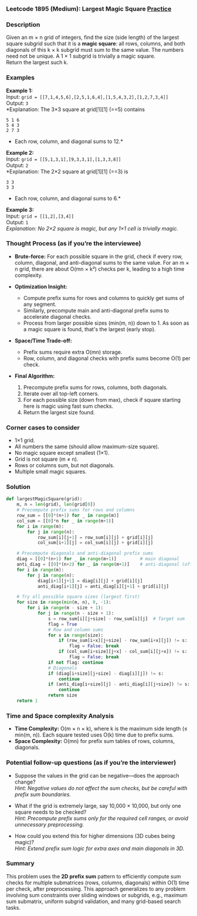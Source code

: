 ### Leetcode 1895 (Medium): Largest Magic Square [Practice](https://leetcode.com/problems/largest-magic-square)

### Description  
Given an m × n grid of integers, find the size (side length) of the largest square subgrid such that it is a **magic square**: all rows, columns, and both diagonals of this k × k subgrid must sum to the same value. The numbers need not be unique. A 1 × 1 subgrid is trivially a magic square.  
Return the largest such k.

### Examples  

**Example 1:**  
Input: `grid = [[7,1,4,5,6],[2,5,1,6,4],[1,5,4,3,2],[1,2,7,3,4]]`  
Output: `3`  
*Explanation: The 3×3 square at grid[1][1] (==5) contains  
```
5 1 6  
5 4 3  
2 7 3  
```
- Each row, column, and diagonal sums to 12.*

**Example 2:**  
Input: `grid = [[5,1,3,1],[9,3,3,1],[1,3,3,8]]`  
Output: `2`  
*Explanation: The 2×2 square at grid[1][1] (==3) is  
```
3 3  
3 3  
```
- Each row, column, and diagonal sums to 6.*

**Example 3:**  
Input: `grid = [[1,2],[3,4]]`  
Output: `1`  
*Explanation: No 2×2 square is magic, but any 1×1 cell is trivially magic.*

### Thought Process (as if you’re the interviewee)  
- **Brute-force:** For each possible square in the grid, check if every row, column, diagonal, and anti-diagonal sums to the same value. For an m × n grid, there are about O(mn × k²) checks per k, leading to a high time complexity.
- **Optimization Insight:**  
    - Compute prefix sums for rows and columns to quickly get sums of any segment.
    - Similarly, precompute main and anti-diagonal prefix sums to accelerate diagonal checks.
    - Process from larger possible sizes (min(m, n)) down to 1. As soon as a magic square is found, that's the largest (early stop).

- **Space/Time Trade-off:**  
    - Prefix sums require extra O(mn) storage.
    - Row, column, and diagonal checks with prefix sums become O(1) per check.

- **Final Algorithm:**  
    1. Precompute prefix sums for rows, columns, both diagonals.
    2. Iterate over all top-left corners.
    3. For each possible size (down from max), check if square starting here is magic using fast sum checks.
    4. Return the largest size found.

### Corner cases to consider  
- 1×1 grid.
- All numbers the same (should allow maximum-size square).
- No magic square except smallest (1×1).
- Grid is not square (m ≠ n).
- Rows or columns sum, but not diagonals.
- Multiple small magic squares.

### Solution

```python
def largestMagicSquare(grid):
    m, n = len(grid), len(grid[0])
    # Precompute prefix sums for rows and columns
    row_sum = [[0]*(n+1) for _ in range(m)]
    col_sum = [[0]*n for _ in range(m+1)]
    for i in range(m):
        for j in range(n):
            row_sum[i][j+1] = row_sum[i][j] + grid[i][j]
            col_sum[i+1][j] = col_sum[i][j] + grid[i][j]

    # Precompute diagonals and anti-diagonal prefix sums
    diag = [[0]*(n+1) for _ in range(m+1)]         # main diagonal
    anti_diag = [[0]*(n+2) for _ in range(m+1)]    # anti-diagonal (offset by 1 for easier index)
    for i in range(m):
        for j in range(n):
            diag[i+1][j+1] = diag[i][j] + grid[i][j]
            anti_diag[i+1][j] = anti_diag[i][j+1] + grid[i][j]

    # Try all possible square sizes (largest first)
    for size in range(min(m, n), 0, -1):
        for i in range(m - size + 1):
            for j in range(n - size + 1):
                s = row_sum[i][j+size] - row_sum[i][j]  # Target sum
                flag = True
                # Row and column sums
                for x in range(size):
                    if (row_sum[i+x][j+size] - row_sum[i+x][j]) != s:
                        flag = False; break
                    if (col_sum[i+size][j+x] - col_sum[i][j+x]) != s:
                        flag = False; break
                if not flag: continue
                # Diagonals
                if (diag[i+size][j+size] - diag[i][j]) != s:
                    continue
                if (anti_diag[i+size][j] - anti_diag[i][j+size]) != s:
                    continue
                return size
    return 1
```

### Time and Space complexity Analysis  

- **Time Complexity:** O(m × n × k), where k is the maximum side length (≤ min(m, n)). Each square tested uses O(k) time due to prefix sums.  
- **Space Complexity:** O(mn) for prefix sum tables of rows, columns, diagonals.

### Potential follow-up questions (as if you’re the interviewer)  

- Suppose the values in the grid can be negative—does the approach change?  
  *Hint: Negative values do not affect the sum checks, but be careful with prefix sum boundaries.*

- What if the grid is extremely large, say 10,000 × 10,000, but only one square needs to be checked?  
  *Hint: Precompute prefix sums only for the required cell ranges, or avoid unnecessary preprocessing.*

- How could you extend this for higher dimensions (3D cubes being magic)?  
  *Hint: Extend prefix sum logic for extra axes and main diagonals in 3D.*

### Summary
This problem uses the **2D prefix sum** pattern to efficiently compute sum checks for multiple submatrices (rows, columns, diagonals) within O(1) time per check, after preprocessing. This approach generalizes to any problem involving sum constraints over sliding windows or subgrids, e.g., maximum sum submatrix, uniform subgrid validation, and many grid-based search tasks.